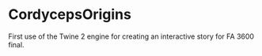# CordycepsOrigins
First use of the Twine 2 engine for creating an interactive story for FA 3600 final. 
